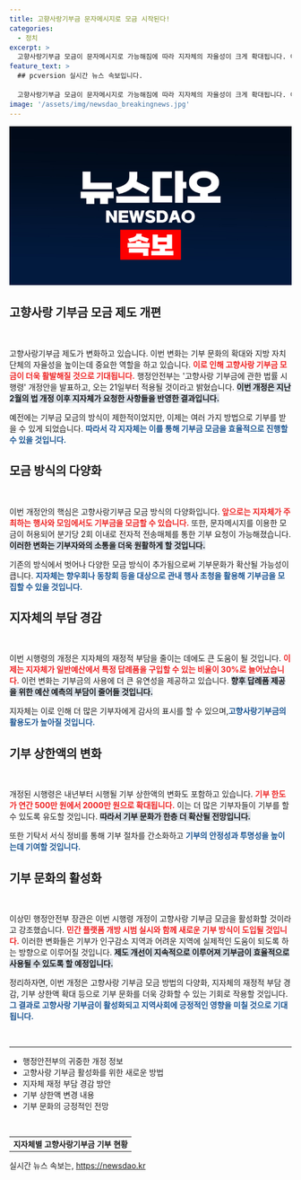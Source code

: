 ```yaml
---
title: 고향사랑기부금 문자메시지로 모금 시작된다!
categories:
  - 정치
excerpt: >
  고향사랑기부금 모금이 문자메시지로 가능해짐에 따라 지자체의 자율성이 크게 확대됩니다. 이제 행사 참석 없이도 기부할 수 있는 더 많은 기회가 열리며, 기부 활성화가 기대됩니다!
feature_text: >
  ## pcversion 실시간 뉴스 속보입니다.

  고향사랑기부금 모금이 문자메시지로 가능해짐에 따라 지자체의 자율성이 크게 확대됩니다. 이제 행사 참석 없이도 기부할 수 있는 더 많은 기회가 열리며, 기부 활성화가 기대됩니다!
image: '/assets/img/newsdao_breakingnews.jpg'
---
```


<p><img src="/assets/img/newsdao_breakingnews.jpg" alt="pcversion 속보" /></p>

<h2 data-ke-size="size26">고향사랑 기부금 모금 제도 개편</h2>

<p data-ke-size="size16">&nbsp;</p>

<p>고향사랑기부금 제도가 변화하고 있습니다. 이번 변화는 기부 문화의 확대와 지방 자치 단체의 자율성을 높이는데 중요한 역할을 하고 있습니다. <b><span style="color: #ee2323;">이로 인해 고향사랑 기부금 모금이 더욱 활발해질 것으로 기대됩니다.</span></b> 행정안전부는 '고향사랑 기부금에 관한 법률 시행령' 개정안을 발표하고, 오는 21일부터 적용될 것이라고 밝혔습니다. <b><span style="background-color: #21538527;">이번 개정은 지난 2월의 법 개정 이후 지자체가 요청한 사항들을 반영한 결과입니다.</span></b> </p>

<p>예전에는 기부금 모금의 방식이 제한적이었지만, 이제는 여러 가지 방법으로 기부를 받을 수 있게 되었습니다. <b><span style="color: #1a5490;">따라서 각 지자체는 이를 통해 기부금 모금을 효율적으로 진행할 수 있을 것입니다.</span></b> </p>

<h2 data-ke-size="size26">모금 방식의 다양화</h2>

<p data-ke-size="size16">&nbsp;</p>

<p>이번 개정안의 핵심은 고향사랑기부금 모금 방식의 다양화입니다. <b><span style="color: #ee2323;">앞으로는 지자체가 주최하는 행사와 모임에서도 기부금을 모금할 수 있습니다.</span></b> 또한, 문자메시지를 이용한 모금이 허용되어 분기당 2회 이내로 전자적 전송매체를 통한 기부 요청이 가능해졌습니다. <b><span style="background-color: #21538527;">이러한 변화는 기부자와의 소통을 더욱 원활하게 할 것입니다.</span></b></p>

<p>기존의 방식에서 벗어나 다양한 모금 방식이 추가됨으로써 기부문화가 확산될 가능성이 큽니다. <b><span style="color: #1a5490;">지자체는 향우회나 동창회 등을 대상으로 관내 행사 초청을 활용해 기부금을 모집할 수 있을 것입니다.</span></b> </p>

<h2 data-ke-size="size26">지자체의 부담 경감</h2>

<p data-ke-size="size16">&nbsp;</p>

<p>이번 시행령의 개정은 지자체의 재정적 부담을 줄이는 데에도 큰 도움이 될 것입니다. <b><span style="color: #ee2323;">이제는 지자체가 일반예산에서 특정 답례품을 구입할 수 있는 비율이 30%로 늘어났습니다.</span></b> 이런 변화는 기부금의 사용에 더 큰 유연성을 제공하고 있습니다. <b><span style="background-color: #21538527;">향후 답례품 제공을 위한 예산 예측의 부담이 줄어들 것입니다.</span></b></p>

<p>지자체는 이로 인해 더 많은 기부자에게 감사의 표시를 할 수 있으며,<b><span style="color: #1a5490;">고향사랑기부금의 활용도가 높아질 것입니다.</span></b> </p>

<h2 data-ke-size="size26">기부 상한액의 변화</h2>

<p data-ke-size="size16">&nbsp;</p>

<p>개정된 시행령은 내년부터 시행될 기부 상한액의 변화도 포함하고 있습니다. <b><span style="color: #ee2323;">기부 한도가 연간 500만 원에서 2000만 원으로 확대됩니다.</span></b> 이는 더 많은 기부자들이 기부를 할 수 있도록 유도할 것입니다. <b><span style="background-color: #21538527;">따라서 기부 문화가 한층 더 확산될 전망입니다.</span></b></p>

<p>또한 기탁서 서식 정비를 통해 기부 절차를 간소화하고 <b><span style="color: #1a5490;">기부의 안정성과 투명성을 높이는데 기여할 것입니다.</span></b> </p>

<h2 data-ke-size="size26">기부 문화의 활성화</h2>

<p data-ke-size="size16">&nbsp;</p>

<p>이상민 행정안전부 장관은 이번 시행령 개정이 고향사랑 기부금 모금을 활성화할 것이라고 강조했습니다. <b><span style="color: #ee2323;">민간 플랫폼 개방 시범 실시와 함께 새로운 기부 방식이 도입될 것입니다.</span></b> 이러한 변화들은 기부가 인구감소 지역과 어려운 지역에 실제적인 도움이 되도록 하는 방향으로 이루어질 것입니다. <b><span style="background-color: #21538527;">제도 개선이 지속적으로 이루어져 기부금이 효율적으로 사용될 수 있도록 할 예정입니다.</span></b></p>

<p>정리하자면, 이번 개정은 고향사랑 기부금 모금 방법의 다양화, 지자체의 재정적 부담 경감, 기부 상한액 확대 등으로 기부 문화를 더욱 강화할 수 있는 기회로 작용할 것입니다. <b><span style="color: #1a5490;">그 결과로 고향사랑 기부금이 활성화되고 지역사회에 긍정적인 영향을 미칠 것으로 기대됩니다.</span></b></p>

<p data-ke-size="size16">&nbsp;</p>

<hr>

<ul>
  <li>행정안전부의 귀중한 개정 정보</li>
  <li>고향사랑 기부금 활성화를 위한 새로운 방법</li>
  <li>지자체 재정 부담 경감 방안</li>
  <li>기부 상한액 변경 내용</li>
  <li>기부 문화의 긍정적인 전망</li>
</ul>

<p data-ke-size="size16">&nbsp;</p>

<table style="width: 100%;">
  <tr>
    <td style="text-align: center; height: 17px;"><b>지자체별 고향사랑기부금 기부 현황</b></td>
  </tr>
</table>

<p data-ke-size="size16"></p>
실시간 뉴스 속보는, <a href="https://newsdao.kr" rel="dofollow">https://newsdao.kr</a>


